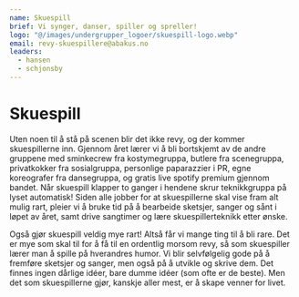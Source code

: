 ```yaml
---
name: Skuespill
brief: Vi synger, danser, spiller og spreller!
logo: "@/images/undergrupper_logoer/skuespill-logo.webp"
email: revy-skuespillere@abakus.no
leaders:
  - hansen
  - schjonsby
---
```


# Skuespill

Uten noen til å stå på scenen blir det ikke revy, og der kommer
skuespillerne inn. Gjennom året lærer vi å bli bortskjemt av de andre
gruppene med sminkecrew fra kostymegruppa, butlere fra scenegruppa,
privatkokker fra sosialgruppa, personlige paparazzier i PR, egne koreografer
fra dansegruppa, og gratis live spotify premium gjennom bandet. Når skuespill
klapper to ganger i hendene skrur teknikkgruppa på lyset automatisk! Siden
alle jobber for at skuespillerne skal vise fram alt mulig rart, pleier vi å
bruke tid på å bearbeide sketsjer, sanger og sånt i løpet av året, samt
drive sangtimer og lære skuespillerteknikk etter ønske.

Også gjør skuespill veldig mye rart! Altså får vi mange ting til å bli
rare. Det er mye som skal til for å få til en ordentlig morsom revy, så som
skuespiller lærer man å spille på hverandres humor. Vi blir selvfølgelig
gode på å fremføre sketsjer og sanger, men også på å utvikle og skrive dem.
Det finnes ingen dårlige idéer, bare dumme idéer (som ofte er de beste).
Men det som skuespillerne gjør, kanskje aller mest, er å skape venner
for livet.

